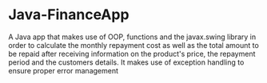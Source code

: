 # Java-FinanceApp
A Java app that makes use of OOP, functions and the javax.swing library in order to calculate the monthly repayment cost as well as the total amount to be repaid after receiving information on the product's price, the repayment period and the customers details. It makes use of exception handling to ensure proper error management
